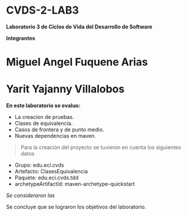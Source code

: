 # CVDS-2-LAB3
**Laboratorio 3 de Ciclos de Vida del Desarrollo de Software**

**Integrantes**


# Miguel Angel Fuquene Arias
# Yarit Yajanny Villalobos

**En este laboratorio se evaluo:**

- La creacion de pruebas.
- Clases de equivalencia.
- Casos de frontera y de punto medio.
- Nuevas dependencias en maven.

> Para la creación del proyecto se tuvieron en cuenta los siguientes datos

* Grupo: edu.eci.cvds
* Artefacto: ClasesEquivalencia
* Paquete: edu.eci.cvds.tdd
* archetypeArtifactId: maven-archetype-quickstart

*Se consideraron las*


Se concluye que se lograron los objetivos del laboratorio.
